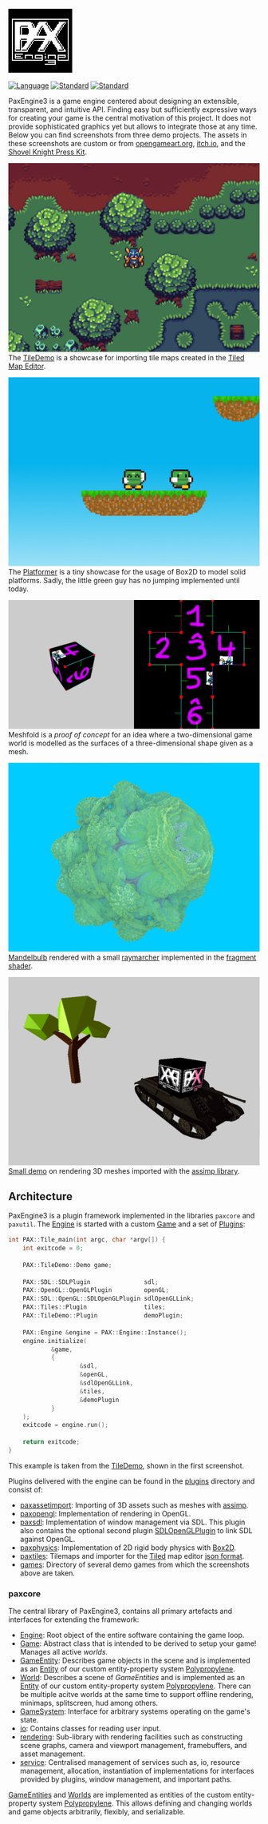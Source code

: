 ![PaxEngine3](res/icon/PaxEngine3/PaxEngine3_128.png "PaxEngine3")

[![Language](https://img.shields.io/badge/language-C++-blue.svg)](https://isocpp.org/)
[![Standard](https://img.shields.io/badge/C%2B%2B-17-blue.svg)](https://en.wikipedia.org/wiki/C%2B%2B#Standardization)
[![Standard](https://img.shields.io/badge/ECS-Polypropylene-blue)](https://github.com/pmbittner/Polypropylene)

PaxEngine3 is a game engine centered about designing an extensible, transparent, and intuitive API.
Finding easy but sufficiently expressive ways for creating your game is the central motivation of this project.
It does not provide sophisticated graphics yet but allows to integrate those at any time.
Below you can find screenshots from three demo projects.
The assets in these screenshots are custom or from [opengameart.org](opengameart.org), [itch.io](itch.io), and the [Shovel Knight Press Kit](https://yachtclubgames.com/shovel-knight-treasure-trove/).

![Tiled Map Editor Import](res/screenshots/tiled.PNG "Tiled Map Editor Import")
The [TileDemo][1] is a showcase for importing tile maps created in the [Tiled Map Editor][2].

![2D Platformer](res/screenshots/platformer.PNG "2D Platformer")
The [Platformer][platformer] is a tiny showcase for the usage of Box2D to model solid platforms.
Sadly, the little green guy has no jumping implemented until today.

![2D/3D Interaction](res/screenshots/meshfold.PNG "2D/3D Interaction")
Meshfold is a _proof of concept_ for an idea where a two-dimensional game world is modelled as the surfaces of a three-dimensional shape given as a mesh.

![Raymarcher](res/screenshots/raymarcher.PNG "Raymarcher")
[Mandelbulb](https://en.wikipedia.org/wiki/Mandelbulb) rendered with a small [raymarcher][rayma] implemented in the [fragment shader](res/RayMarcher/raymarcher_frag.glsl).

![3D Scene](res/screenshots/3d.PNG "3D Scene")
[Small demo][5] on rendering 3D meshes imported with the [assimp library][4].

## Architecture

PaxEngine3 is a plugin framework implemented in the libraries `paxcore` and `paxutil`.
The [Engine](include/paxcore/Engine.h) is started with a custom [Game](include/paxcore/Game.h) and a set of [Plugins](include/paxcore/plugin/EnginePlugin.h):

```c++
int PAX::Tile_main(int argc, char *argv[]) {
    int exitcode = 0;

    PAX::TileDemo::Demo game;

    PAX::SDL::SDLPlugin               sdl;
    PAX::OpenGL::OpenGLPlugin         openGL;
    PAX::SDL::OpenGL::SDLOpenGLPlugin sdlOpenGLLink;
    PAX::Tiles::Plugin                tiles;
    PAX::TileDemo::Plugin             demoPlugin;

    PAX::Engine &engine = PAX::Engine::Instance();
    engine.initialize(
            &game,
            {
                    &sdl,
                    &openGL,
                    &sdlOpenGLLink,
                    &tiles,
                    &demoPlugin
            }
    );
    exitcode = engine.run();

    return exitcode;
}
```
This example is taken from the [TileDemo][1], shown in the first screenshot.

Plugins delivered with the engine can be found in the [plugins](plugins) directory and consist of:
- [paxassetimport](plugins/paxassetimport): Importing of 3D assets such as meshes with [assimp][4].
- [paxopengl](plugins/paxopengl): Implementation of rendering in OpenGL.
- [paxsdl](plugins/paxsdl): Implementation of window management via SDL. This plugin also contains the optional second plugin [SDLOpenGLPlugin](plugins/paxsdl/include/paxsdl/opengl/SDLOpenGLPlugin.h) to link SDL against OpenGL.
- [paxphysics](plugins/paxphysics): Implementation of 2D rigid body physics with [Box2D](https://box2d.org/).
- [paxtiles](plugins/paxtiles): Tilemaps and importer for the [Tiled][2] map editor [json format](https://doc.mapeditor.org/en/stable/reference/json-map-format/).
- [games](plugins/games): Directory of several demo games from which the screenshots above are taken.

### paxcore

The central library of PaxEngine3, contains all primary artefacts and interfaces for extending the framework:
- [Engine](include/paxcore/Engine.h): Root object of the entire software containing the game loop.
- [Game](include/paxcore/Game.h): Abstract class that is intended to be derived to setup your game! Manages all active _worlds_.
- [GameEntity](include/paxcore/gameentity/GameEntity.h): Describes game objects in the scene and is implemented as an [Entity](https://github.com/PaulAtTUBS/Polypropylene/blob/master/include/polypropylene/property/Entity.h) of our custom entity-property system [Polypropylene](https://github.com/PaulAtTUBS/Polypropylene).
- [World](include/paxcore/world/World.h): Describes a scene of _GameEntities_ and is implemented as an [Entity](https://github.com/PaulAtTUBS/Polypropylene/blob/master/include/polypropylene/property/Entity.h) of our custom entity-property system [Polypropylene](https://github.com/PaulAtTUBS/Polypropylene).
There can be multiple acitve worlds at the same time to support offline rendering, minimaps, splitscreen, hud among others.
- [GameSystem](include/paxcore/system/GameSystem.h): Interface for arbitrary systems operating on the game's state.
- [io](include/paxcore/io): Contains classes for reading user input.
- [rendering](include/paxcore/rendering): Sub-library with rendering facilities such as constructing scene graphs, camera and viewport management, framebuffers, and asset management.
- [service](include/paxcore/service/Services.h): Centralised management of services such as, io, resource management, allocation, instantiation of implementations for interfaces provided by plugins, window management, and important paths.

[GameEntities](include/paxcore/gameentity/GameEntity.h) and [Worlds](include/paxcore/world/World.h) are implemented as entities of the custom entity-property system [Polypropylene](https://github.com/PaulAtTUBS/Polypropylene).
This allows defining and changing worlds and game objects arbitrarily, flexibly, and serializable.

[1]: plugins/games/TileDemo/src/main.cpp
[2]: https://www.mapeditor.org
[4]: http://www.assimp.org/
[5]: plugins/games/PlaygroundDemo/
[platformer]: plugins/games/PlatformerDemo/
[rayma]: plugins/games/RayMarcher/
